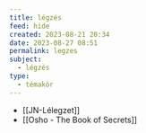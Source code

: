```yaml
---
title: légzés
feed: hide
created: 2023-08-21 20:34
date: 2023-08-27 08:51
permalink: legzes
subject:
  - légzés
type:
  - témakör
---
```


- [[JN-Lélegzet]]
- [[Osho - The Book of Secrets]]


